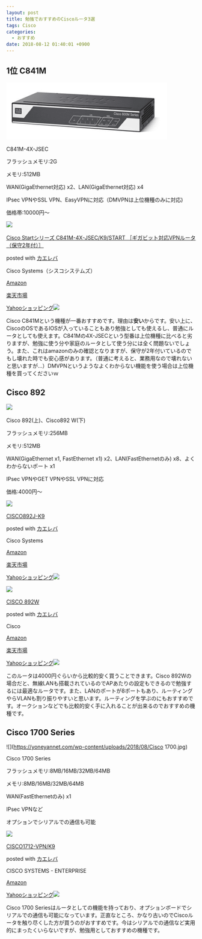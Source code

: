 ```yaml
---
layout: post
title: 勉強でおすすめのCiscoルータ3選
tags: Cisco
categories:
  - おすすめ
date: 2018-08-12 01:40:01 +0900
---
```


1位 C841M
--------

![](images/2018/08/C841M.png)

C841M-4X-JSEC

フラッシュメモリ:2G

メモリ:512MB

WAN(GigaEthernet対応) x2、LAN(GigaEthernet対応) x4

IPsec VPNやSSL VPN、EasyVPNに対応（DMVPNは上位機種のみに対応)

価格帯:10000円～

[![](https://images-fe.ssl-images-amazon.comimages/I/31IhOM-UynL._SL160_.jpg)](https://www.amazon.co.jp/exec/obidos/ASIN/B01BTXG8IO/yonedayuto-22/)

[Cisco Startシリーズ C841M-4X-JSEC/K9/START ［ギガビット対応VPNルータ（保守2年付）］](https://www.amazon.co.jp/exec/obidos/ASIN/B01BTXG8IO/yonedayuto-22/)

posted with [カエレバ](https://kaereba.com)

Cisco Systems（シスコシステムズ）

[Amazon](https://amzn.to/2P3Cscq)

[楽天市場](https://a.r10.to/hrVSTk)

[Yahooショッピング![](//ad.jp.ap.valuecommerce.com/servlet/gifbanner?sid=3352890&pid=885313220)](//ck.jp.ap.valuecommerce.com/servlet/referral?sid=3352890&pid=885313220&vc_url=https://store.shopping.yahoo.co.jp/fellows-store/y-18042310h.html?sc_i=shp_pc_search_itemlist_shsr_title)

Cisco C841Mという機種が一番おすすめです。理由は**安い**からです。安い上に、CiscoのOSであるIOSが入っていることもあり勉強としても使えるし、普通にルータとしても使えます。C841Mの4X-JSECという型番は上位機種に比べると劣りますが、勉強に使う分や家庭のルータとして使う分には全く問題ないでしょう。また、これはamazonのみの確認となりますが、保守が2年付いているのでもし壊れた時でも安心感があります。（普通に考えると、業務用なので壊れないと思いますが...）DMVPNというようなよくわからない機能を使う場合は上位機種を買ってくださいｗ

Cisco 892
---------

![](images/2018/08/cisco-892.jpg)

Cisco 892(上)、Cisco892 W(下)

フラッシュメモリ:256MB

メモリ:512MB

WAN(GigaEthernet x1, FastEthernet x1) x2、LAN(FastEthernetのみ) x8、よくわからないポート x1

IPsec VPNやGET VPNやSSL VPNに対応

価格:4000円～

[![](https://images-fe.ssl-images-amazon.comimages/I/21YEm65ERZL._SL160_.jpg)](https://www.amazon.co.jp/exec/obidos/ASIN/B004HHIYIM/yonedayuto-22/)

[CISCO892J-K9](https://www.amazon.co.jp/exec/obidos/ASIN/B004HHIYIM/yonedayuto-22/)

posted with [カエレバ](https://kaereba.com)

Cisco Systems

[Amazon](https://amzn.to/2nuWAYr)

[楽天市場](https://a.r10.to/hr4l86)

[Yahooショッピング![](//ad.jp.ap.valuecommerce.com/servlet/gifbanner?sid=3352890&pid=885313220)](//ck.jp.ap.valuecommerce.com/servlet/referral?sid=3352890&pid=885313220&vc_url=http%3A%2F%2Fsearch.shopping.yahoo.co.jp%2Fsearch%3Fp%3DCisco%2520892&vcptn=kaereba)

[![](https://images-fe.ssl-images-amazon.comimages/I/11soexZJPTL._SL160_.jpg)](https://www.amazon.co.jp/exec/obidos/ASIN/B002WD34F6/yonedayuto-22/)

[CISCO 892W](https://www.amazon.co.jp/exec/obidos/ASIN/B002WD34F6/yonedayuto-22/)

posted with [カエレバ](https://kaereba.com)

Cisco

[Amazon](https://amzn.to/2MDzVny)

[楽天市場](https://a.r10.to/hz3Zub)

[Yahooショッピング![](//ad.jp.ap.valuecommerce.com/servlet/gifbanner?sid=3352890&pid=885313220)](//ck.jp.ap.valuecommerce.com/servlet/referral?sid=3352890&pid=885313220&vc_url=http%3A%2F%2Fsearch.shopping.yahoo.co.jp%2Fsearch%3Fp%3DCisco%2520892%2520W&vcptn=kaereba)

このルータは4000円ぐらいから比較的安く買うことできます。Cisco 892Wの場合だと、無線LANも搭載されているのでAPあたりの設定もできるので勉強するには最適なルータです。また、LANのポートが8ポートもあり、ルーティングやらVLANも割り振りやすいと思います。ルーティングを学ぶのにもおすすめです。オークションなどでも比較的安く手に入れることが出来るのでおすすめの機種です。

Cisco 1700 Series
-----------------

![](https://yoneyannet.com/wp-content/uploads/2018/08/Cisco 1700.jpg)

Cisco 1700 Series

フラッシュメモリ:8MB/16MB/32MB/64MB

メモリ:8MB/16MB/32MB/64MB

WAN(FastEthernetのみ) x1

IPsec VPNなど

オプションでシリアルでの通信も可能

[![](https://images-fe.ssl-images-amazon.comimages/I/21TG9P18MBL._SL160_.jpg)](https://www.amazon.co.jp/exec/obidos/ASIN/B0000CBJ7H/yonedayuto-22/)

[CISCO1712-VPN/K9](https://www.amazon.co.jp/exec/obidos/ASIN/B0000CBJ7H/yonedayuto-22/)

posted with [カエレバ](https://kaereba.com)

CISCO SYSTEMS - ENTERPRISE

[Amazon](https://www.amazon.co.jp/gp/search?keywords=cisco%201700&__mk_ja_JP=%E3%82%AB%E3%82%BF%E3%82%AB%E3%83%8A&tag=yonedayuto-22)

[Yahooショッピング![](//ad.jp.ap.valuecommerce.com/servlet/gifbanner?sid=3352890&pid=885313220)](//ck.jp.ap.valuecommerce.com/servlet/referral?sid=3352890&pid=885313220&vc_url=http%3A%2F%2Fsearch.shopping.yahoo.co.jp%2Fsearch%3Fp%3Dcisco%25201700&vcptn=kaereba)

Cisco 1700 Seriesはルータとしての機能を持っており、オプションボードでシリアルでの通信も可能になっています。正直なところ、かなり古いのでCiscoルータを触り尽くした方が買うのがおすすめです。今はシリアルでの通信など実用的にまったくいらないですが、勉強用としておすすめの機種です。